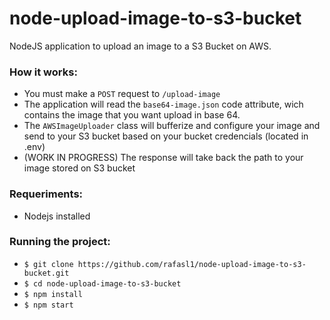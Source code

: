 # node-upload-image-to-s3-bucket
NodeJS application to upload an image to a S3 Bucket on AWS. 

### How it works: 
* You must make a `POST` request to `/upload-image`
* The application will read the `base64-image.json` code attribute, wich contains the image that you want upload in base 64.
* The `AWSImageUploader` class will bufferize and configure your image and send to your S3 bucket based on your bucket credencials (located in .env)
* (WORK IN PROGRESS) The response will take back the path to your image stored on S3 bucket

### Requeriments: 
* Nodejs installed

### Running the project: 
* `$ git clone https://github.com/rafasl1/node-upload-image-to-s3-bucket.git`
* `$ cd node-upload-image-to-s3-bucket`
* `$ npm install`
* `$ npm start`
